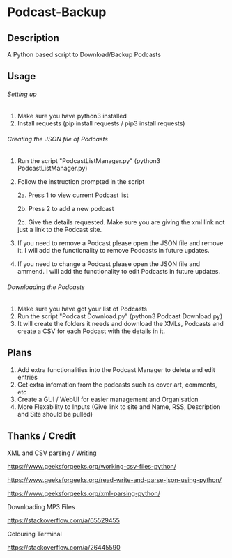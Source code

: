 # Podcast-Backup

## Description
A Python based script to Download/Backup Podcasts


## Usage
###### Setting up
1. Make sure you have python3 installed
2. Install requests (pip install requests  /  pip3 install requests)

###### Creating the JSON file of Podcasts
1. Run the script "PodcastListManager.py" (python3 PodcastListManager.py)
2. Follow the instruction prompted in the script

    2a. Press 1 to view current Podcast list

    2b. Press 2 to add a new podcast

    2c. Give the details requested. Make sure you are giving the xml link not just a link to the Podcast site.

3. If you need to remove a Podcast please open the JSON file and remove it. I will add the functionality to remove Podcasts in future updates.
4. If you need to change a Podcast please open the JSON file and ammend. I will add the functionality to edit Podcasts in future updates.

###### Downloading the Podcasts
1. Make sure you have got your list of Podcasts
2. Run the script "Podcast Download.py"  (python3 Podcast Download.py)
3. It will create the folders it needs and download the XMLs, Podcasts and create a CSV for each Podcast with the details in it.


## Plans
1. Add extra functionalities into the Podcast Manager to delete and edit entries
2. Get extra infomation from the podcasts such as cover art, comments, etc
3. Create a GUI / WebUI for easier management and Organisation
4. More Flexability to Inputs (Give link to site and Name, RSS, Description and Site should be pulled)


## Thanks / Credit

XML and CSV parsing / Writing

https://www.geeksforgeeks.org/working-csv-files-python/

https://www.geeksforgeeks.org/read-write-and-parse-json-using-python/

https://www.geeksforgeeks.org/xml-parsing-python/


Downloading MP3 Files

https://stackoverflow.com/a/65529455


Colouring Terminal

https://stackoverflow.com/a/26445590